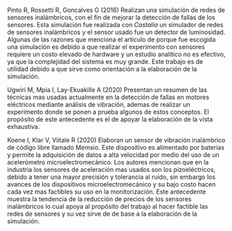 Pinto R, Rossetti R, Goncalves G (2016) Realizan una simulación de redes de
sensores inalámbricos, con el fin de mejorar la detección de fallas de los
sensores. Esta simulación fue realizada con *Castalia* un simulador de redes de
sensores inalámbricos y el sensor usado fue un detector de luminosidad. Algunas
de las razones que menciona el articulo de porque fue escogida una simulación
es debido a que  realizar el experimento con sensores requiere un costo elevado
de hardware y un estudio analítico no es efectivo, ya que la complejidad del
sistema es muy grande. Este trabajo es de utilidad debido a que sirve como
orientación a la elaboración de la simulación.

Ugwiri M, Mpia I, Lay-Ekuakille A (2020) Presentan un resumen de las técnicas
mas usadas actualmente en la detección de fallas en motores eléctricos mediante
análisis de vibración, ademas de realizar un experimento donde se ponen a
prueba algunos de estos conceptos. El propósito de este antecedente es el de
apoyar la elaboración de la vista exhaustiva.

Koene I, Klar V, Viitale R (2020) Elaboran un sensor de vibración inalámbrico
de código libre llamado Memsio. Este dispositivo es alimentado por baterías y
permite la adquisición de datos a alta velocidad por medio del uso de un
acelerómetro microelectromecánico. Los autores mencionan que en la industria
los sensores de aceleración mas usados son los pizoeléctricos, debido a tener
una mayor precisión y tolerancia al ruido, sin embargo los avances de los
dispositivos microelectromecánico y su bajo costo hacen cada vez mas factibles
su uso en la monitorización. Este antecedente muestra la tendencia de la
reducción de precios de los sensores inalámbricos lo cual apoya al propósito
del trabajo al hacer factible las redes de sensores y su vez sirve de de base a
la elaboración de la simulación.
